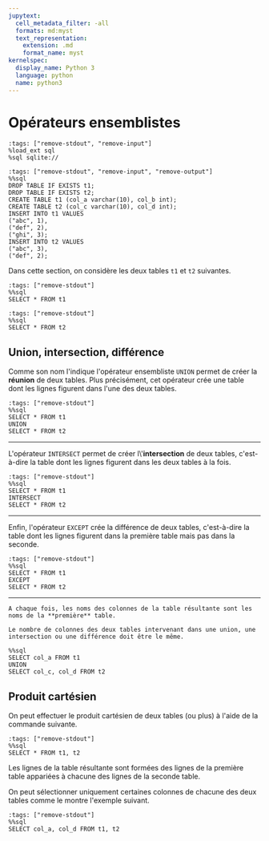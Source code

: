 ```yaml
---
jupytext:
  cell_metadata_filter: -all
  formats: md:myst
  text_representation:
    extension: .md
    format_name: myst
kernelspec:
  display_name: Python 3
  language: python
  name: python3
---
```


# Opérateurs ensemblistes

```{code-cell}
:tags: ["remove-stdout", "remove-input"]
%load_ext sql
%sql sqlite://
```

```{code-cell}
:tags: ["remove-stdout", "remove-input", "remove-output"]
%%sql
DROP TABLE IF EXISTS t1;
DROP TABLE IF EXISTS t2;
CREATE TABLE t1 (col_a varchar(10), col_b int);
CREATE TABLE t2 (col_c varchar(10), col_d int);
INSERT INTO t1 VALUES
("abc", 1),
("def", 2),
("ghi", 3);
INSERT INTO t2 VALUES
("abc", 3),
("def", 2);
```

Dans cette section, on considère les deux tables `t1` et `t2` suivantes.

```{code-cell}
:tags: ["remove-stdout"]
%%sql
SELECT * FROM t1
```

```{code-cell}
:tags: ["remove-stdout"]
%%sql
SELECT * FROM t2
```

## Union, intersection, différence

Comme son nom l'indique l'opérateur ensembliste `UNION` permet de créer la **réunion** de deux tables. Plus précisément, cet opérateur crée une table dont les lignes figurent dans l'une des deux tables.

```{code-cell}
:tags: ["remove-stdout"]
%%sql
SELECT * FROM t1
UNION
SELECT * FROM t2
```

___

L'opérateur `INTERSECT` permet de créer l\\'**intersection** de deux tables, c'est-à-dire la table dont les lignes figurent dans les deux tables à la fois.

```{code-cell}
:tags: ["remove-stdout"]
%%sql
SELECT * FROM t1
INTERSECT
SELECT * FROM t2
```

___

Enfin, l'opérateur `EXCEPT` crée la différence de deux tables, c'est-à-dire la table dont les lignes figurent dans la première table mais pas dans la seconde.

```{code-cell}
:tags: ["remove-stdout"]
%%sql
SELECT * FROM t1
EXCEPT
SELECT * FROM t2
```

___

```{note}
A chaque fois, les noms des colonnes de la table résultante sont les noms de la **première** table.
```

```{warning}
Le nombre de colonnes des deux tables intervenant dans une union, une intersection ou une différence doit être le même.
```

```{code-cell}
%%sql
SELECT col_a FROM t1
UNION
SELECT col_c, col_d FROM t2
```

## Produit cartésien

On peut effectuer le produit cartésien de deux tables (ou plus) à l'aide de la commande suivante.

```{code-cell}
:tags: ["remove-stdout"]
%%sql
SELECT * FROM t1, t2
```

Les lignes de la table résultante sont formées des lignes de la première table appariées à chacune des lignes de la seconde table.

On peut sélectionner uniquement certaines colonnes de chacune des deux tables comme le montre l'exemple suivant.

```{code-cell}
:tags: ["remove-stdout"]
%%sql
SELECT col_a, col_d FROM t1, t2
```

<!-- TODO Introduire la syntaxe table.nom en cas d'ambiguïté -->
